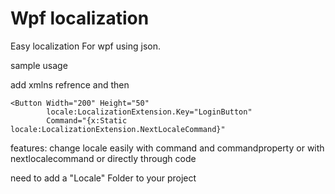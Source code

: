 # Wpf localization
Easy localization For wpf using json.

sample usage

add xmlns refrence and then

```
<Button Width="200" Height="50"
        locale:LocalizationExtension.Key="LoginButton"
        Command="{x:Static locale:LocalizationExtension.NextLocaleCommand}"  
```

features:
change locale easily with command and commandproperty or with nextlocalecommand or directly through code

need to add a "Locale" Folder to your project
